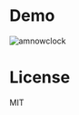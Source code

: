# Demo
![amnowclock](https://user-images.githubusercontent.com/34936885/34642298-1594ee86-f354-11e7-85a6-39d97bf96785.gif)

# License
MIT

